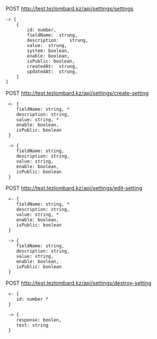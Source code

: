POST http://test.tezlombard.kz/api/settings/settings


    -> [
        {
            id:	number,
            fieldName:	strung,
            description:	strung,
            value:	strung,
            system: boolean,
            enable: boolean,
            isPublic: boolean,
            createdAt:	strung,
            updatedAt:	strung,
        }
    ]


POST http://test.tezlombard.kz/api/settings/create-setting

     <- {
        fieldName: string, *
        description: string,
        value: string, *
        enable: boolean,
        isPublic: boolean
     }
     
     -> {
        fieldName: string, 
        description: string,
        value: string, 
        enable: boolean,
        isPublic: boolean
     }

POST http://test.tezlombard.kz/api/settings/edit-setting

     <- {
        fieldName: string, *
        description: string,
        value: string, *
        enable: boolean,
        isPublic: boolean
     }
     
     -> {
        fieldName: string, 
        description: string,
        value: string, 
        enable: boolean,
        isPublic: boolean
     }

POST http://test.tezlombard.kz/api/settings/destroy-setting

     <- {
        id: number *
     }
     
     -> {
        response: boolen, 
        test: string
     }